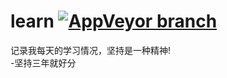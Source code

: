 # learn         [![AppVeyor branch](https://img.shields.io/badge/%E6%9D%A8-%E6%96%B9%E6%B6%9B-green.svg?style=flat-square)](https://weibo.com/237800789)
记录我每天的学习情况，坚持是一种精神!  
-坚持三年就好分
 
